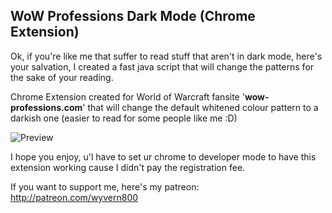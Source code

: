 ## WoW Professions Dark Mode (Chrome Extension)
Ok, if you're like me that suffer to read stuff that aren't in dark mode, here's your salvation, I created a fast java script that will change the patterns for the sake of your reading.

Chrome Extension created for World of Warcraft fansite '**wow-professions.com**' that will change the default whitened colour pattern to a darkish one (easier to read for some people like me :D)

![Preview](https://preview.redd.it/2sdzx1g93uy61.png?width=1919&format=png&auto=webp&s=169ed06b4e4b3ff003ad4e15ee200795fd3eb6e6)

I hope you enjoy, u'l have to set ur chrome to developer mode to have this extension working cause I didn't pay the registration fee.

If you want to support me, here's my patreon: http://patreon.com/wyvern800
